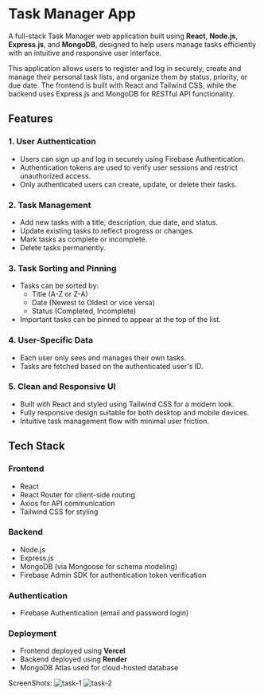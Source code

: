 # Task Manager App

A full-stack Task Manager web application built using **React**, **Node.js**, **Express.js**, and **MongoDB**, designed to help users manage tasks efficiently with an intuitive and responsive user interface.

This application allows users to register and log in securely, create and manage their personal task lists, and organize them by status, priority, or due date. The frontend is built with React and Tailwind CSS, while the backend uses Express.js and MongoDB for RESTful API functionality.

## Features

### 1. User Authentication
- Users can sign up and log in securely using Firebase Authentication.
- Authentication tokens are used to verify user sessions and restrict unauthorized access.
- Only authenticated users can create, update, or delete their tasks.

### 2. Task Management
- Add new tasks with a title, description, due date, and status.
- Update existing tasks to reflect progress or changes.
- Mark tasks as complete or incomplete.
- Delete tasks permanently.

### 3. Task Sorting and Pinning
- Tasks can be sorted by:
  - Title (A-Z or Z-A)
  - Date (Newest to Oldest or vice versa)
  - Status (Completed, Incomplete)
- Important tasks can be pinned to appear at the top of the list.

### 4. User-Specific Data
- Each user only sees and manages their own tasks.
- Tasks are fetched based on the authenticated user's ID.

### 5. Clean and Responsive UI
- Built with React and styled using Tailwind CSS for a modern look.
- Fully responsive design suitable for both desktop and mobile devices.
- Intuitive task management flow with minimal user friction.

## Tech Stack

### Frontend
- React
- React Router for client-side routing
- Axios for API communication
- Tailwind CSS for styling

### Backend
- Node.js
- Express.js
- MongoDB (via Mongoose for schema modeling)
- Firebase Admin SDK for authentication token verification

### Authentication
- Firebase Authentication (email and password login)

### Deployment
- Frontend deployed using **Vercel**
- Backend deployed using **Render**
- MongoDB Atlas used for cloud-hosted database

ScreenShots:
![task-1](https://github.com/user-attachments/assets/32dbbaa0-bc2d-48be-8a77-56491be15c8e)
![task-2](https://github.com/user-attachments/assets/64de3445-a4af-4bbc-aed6-e2e316b3b81a)


